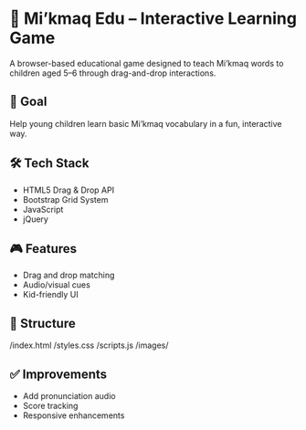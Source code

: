 # 🧒 Mi’kmaq Edu – Interactive Learning Game

A browser-based educational game designed to teach Mi’kmaq words to children aged 5–6 through drag-and-drop interactions.

## 🧠 Goal
Help young children learn basic Mi’kmaq vocabulary in a fun, interactive way.

## 🛠️ Tech Stack
- HTML5 Drag & Drop API
- Bootstrap Grid System
- JavaScript
- jQuery

## 🎮 Features
- Drag and drop matching
- Audio/visual cues
- Kid-friendly UI

## 📁 Structure
/index.html
/styles.css
/scripts.js
/images/

## ✅ Improvements
- Add pronunciation audio
- Score tracking
- Responsive enhancements
